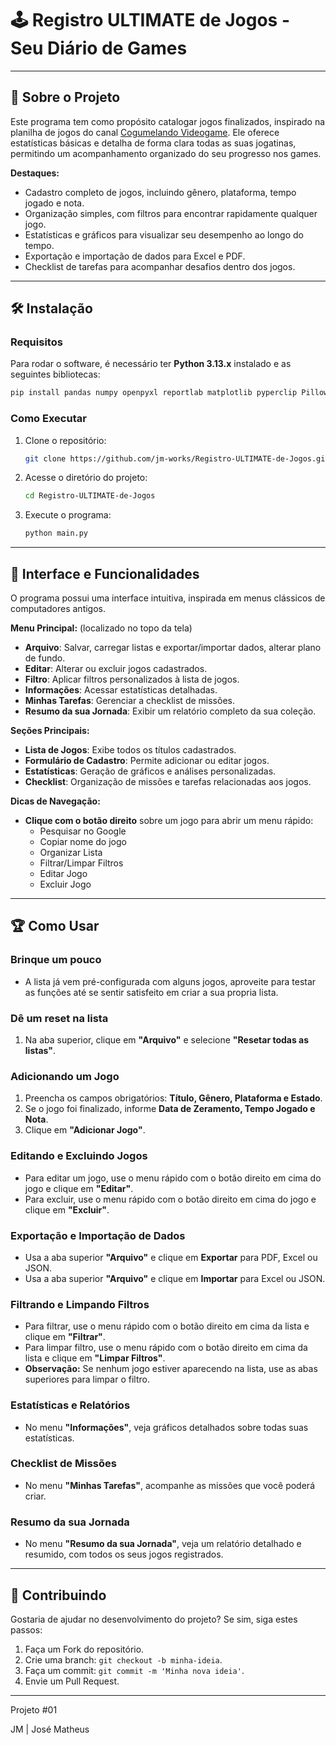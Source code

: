 # 🕹️ Registro ULTIMATE de Jogos - Seu Diário de Games
---

## 📜 Sobre o Projeto
Este programa tem como propósito catalogar jogos finalizados, inspirado na planilha de jogos do canal [Cogumelando Videogame](https://www.youtube.com/watch?v=uGLnQw6umhI). Ele oferece estatísticas básicas e detalha de forma clara todas as suas jogatinas, permitindo um acompanhamento organizado do seu progresso nos games.

**Destaques:**
- Cadastro completo de jogos, incluindo gênero, plataforma, tempo jogado e nota.
- Organização simples, com filtros para encontrar rapidamente qualquer jogo.
- Estatísticas e gráficos para visualizar seu desempenho ao longo do tempo.
- Exportação e importação de dados para Excel e PDF.
- Checklist de tarefas para acompanhar desafios dentro dos jogos.

---

## 🛠 Instalação
### Requisitos
Para rodar o software, é necessário ter **Python 3.13.x** instalado e as seguintes bibliotecas:
```sh
pip install pandas numpy openpyxl reportlab matplotlib pyperclip Pillow
```

### Como Executar
1. Clone o repositório:
   ```sh
   git clone https://github.com/jm-works/Registro-ULTIMATE-de-Jogos.git
   ```
2. Acesse o diretório do projeto:
   ```sh
   cd Registro-ULTIMATE-de-Jogos
   ```
3. Execute o programa:
   ```sh
   python main.py
   ```

---

## 🎨 Interface e Funcionalidades
O programa possui uma interface intuitiva, inspirada em menus clássicos de computadores antigos.

**Menu Principal:** (localizado no topo da tela)
- **Arquivo**: Salvar, carregar listas e exportar/importar dados, alterar plano de fundo.
- **Editar**: Alterar ou excluir jogos cadastrados.
- **Filtro**: Aplicar filtros personalizados à lista de jogos.
- **Informações**: Acessar estatísticas detalhadas.
- **Minhas Tarefas**: Gerenciar a checklist de missões.
- **Resumo da sua Jornada**: Exibir um relatório completo da sua coleção.

**Seções Principais:**
- **Lista de Jogos**: Exibe todos os títulos cadastrados.
- **Formulário de Cadastro**: Permite adicionar ou editar jogos.
- **Estatísticas**: Geração de gráficos e análises personalizadas.
- **Checklist**: Organização de missões e tarefas relacionadas aos jogos.

**Dicas de Navegação:**
- **Clique com o botão direito** sobre um jogo para abrir um menu rápido:
  - Pesquisar no Google
  - Copiar nome do jogo
  - Organizar Lista
  - Filtrar/Limpar Filtros
  - Editar Jogo
  - Excluir Jogo

---

## 🏆 Como Usar

### Brinque um pouco
- A lista já vem pré-configurada com alguns jogos, aproveite para testar as funções até se sentir satisfeito em criar a sua propria lista.

### Dê um reset na lista
1. Na aba superior, clique em **"Arquivo"** e selecione **"Resetar todas as listas"**.

### Adicionando um Jogo
1. Preencha os campos obrigatórios: **Título, Gênero, Plataforma e Estado**.
2. Se o jogo foi finalizado, informe **Data de Zeramento, Tempo Jogado e Nota**.
3. Clique em **"Adicionar Jogo"**.

### Editando e Excluindo Jogos
- Para editar um jogo, use o menu rápido com o botão direito em cima do jogo e clique em **"Editar"**.
- Para excluir, use o menu rápido com o botão direito em cima do jogo e clique em **"Excluir"**.

### Exportação e Importação de Dados
- Usa a aba superior **"Arquivo"** e clique em **Exportar** para PDF, Excel ou JSON.
- Usa a aba superior **"Arquivo"** e clique em **Importar** para Excel ou JSON.

### Filtrando e Limpando Filtros

- Para filtrar, use o menu rápido com o botão direito em cima da lista e clique em **"Filtrar"**.
- Para limpar filtro, use o menu rápido com o botão direito em cima da lista e clique em **"Limpar Filtros"**.
- **Observação:** Se nenhum jogo estiver aparecendo na lista, use as abas superiores para limpar o filtro.

### Estatísticas e Relatórios
- No menu **"Informações"**, veja gráficos detalhados sobre todas suas estatísticas.

### Checklist de Missões
- No menu **"Minhas Tarefas"**, acompanhe as missões que você poderá criar.

### Resumo da sua Jornada
- No menu **"Resumo da sua Jornada"**, veja um relatório detalhado e resumido, com todos os seus jogos registrados.

---

## 🚀 Contribuindo
Gostaria de ajudar no desenvolvimento do projeto? Se sim, siga estes passos:
1. Faça um Fork do repositório.
2. Crie uma branch: `git checkout -b minha-ideia`.
3. Faça um commit: `git commit -m 'Minha nova ideia'`.
4. Envie um Pull Request.

---

Projeto #01

JM | José Matheus
